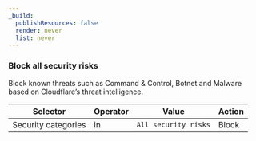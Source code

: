 ```yaml
---
_build:
  publishResources: false
  render: never
  list: never
---
```

### Block all security risks

Block known threats such as Command & Control, Botnet and Malware based on Cloudflare’s threat intelligence.

| Selector            | Operator  | Value              | Action |
| ------------------- | ----------| -------------------| ------ |
| Security categories | in        | `All security risks` | Block  |
